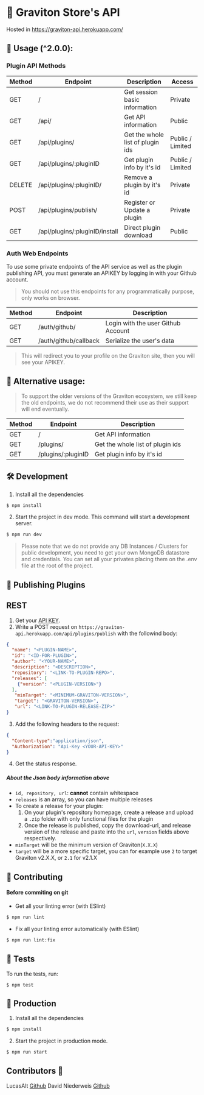 # 🎡 Graviton Store's API

Hosted in https://graviton-api.herokuapp.com/

## 📖 Usage (^2.0.0): 

### Plugin API Methods

| Method | Endpoint | Description | Access |
| ------------- | ------------- | ----- | ---- |
| GET | / | Get session basic information | Private |
| GET | /api/ | Get API information | Public |
| GET | /api/plugins/ | Get the whole list of plugin ids | Public / Limited |
| GET | /api/plugins/:pluginID | Get plugin info by it's id | Public / Limited |
| DELETE | /api/plugins/:pluginID/ | Remove a plugin by it's id | Private |
| POST | /api/plugins/publish/ | Register or Update a plugin | Private |
| GET | /api/plugins/:pluginID/install | Direct plugin download | Public |

### Auth Web Endpoints

To use some private endpoints of the API service as well as the plugin publishing API, you must generate an APIKEY by logging in with your Github account.

> You should not use this endpoints for any programmatically purpose, only works on browser.

| Method | Endpoint | Description |
| --------------- | ------------- | ------ |
| GET | /auth/github/ | Login with the user Github Account |
| GET | /auth/github/callback | Serialize the user's data |

> This will redirect you to your profile on the Graviton site, then you will see your APIKEY. 

## 📖 Alternative usage:

> To support the older versions of the Graviton ecosystem, we still keep the old endpoints, we do not recommend their use as their support will end eventually.

| Method | Endpoint | Description |
| ------------- | ------------- | ----- |
| GET | / | Get API information |
| GET | /plugins/ | Get the whole list of plugin ids |
| GET | /plugins/:pluginID | Get plugin info by it's id |

## 🛠️ Development

1. Install all the dependencies
```sh
$ npm install
```

2. Start the project in dev mode. This command will start a development server.
```sh
$ npm run dev
```
> Please note that we do not provide any DB Instances / Clusters for public development, you need to get your own MongoDB datastore and credentials. You can set all your privates placing them on the .env file at the root of the project.

## 🔌 Publishing Plugins

## REST

1. Get your [API KEY](http://graviton.netlify.app).
2. Write a POST request on `https://graviton-api.herokuapp.com/api/plugins/publish` with the followind body:
```json
{
  "name": "<PLUGIN-NAME>",
  "id": "<ID-FOR-PLUGIN>",
  "author": "<YOUR-NAME>",
  "description": "<DESCRIPTION>",
  "repository": "<LINK-TO-PLUGIN-REPO>",
  "releases": [ 
    {"version": "<PLUGIN-VERSION>"}
  ],
   "minTarget": "<MINIMUM-GRAVITON-VERSION>",
   "target": "<GRAVITON-VERSION>",
   "url": "<LINK-TO-PLUGIN-RELEASE-ZIP>"
}
```
3. Add the following headers to the request:

```json
{
  "Content-type":"application/json",
  "Authorization": "Api-Key <YOUR-API-KEY>"
}
```

4. Get the status response.

##### About the Json body information above
* `id, repository, url`: __cannot__ contain whitespace
* `releases` is an array, so you can have multiple releases
* To create a release for your plugin:
  1. On your plugin's repository homepage, create a release and upload a `.zip` folder with only functional files for the plugin
  2. Once the release is published, copy the download-url, and release version of the release and paste into the `url`, `version` fields above respectively.
* `minTarget` will be the minimum version of Graviton(`X.X.X`)
* `target` will be a more specific target, you can for example use `2` to target Graviton v2.X.X, or `2.1` for v2.1.X

## 🎎 Contributing
#### Before commiting on git

* Get all your linting error (with ESlint)
```sh
$ npm run lint
```

* Fix all your linting error automatically (with ESlint)
```sh
$ npm run lint:fix
```

## 🧦 Tests

To run the tests, run:
```shell
$ npm test
```

## 💾 Production

1. Install all the dependencies
```sh
$ npm install
```

2. Start the project in production mode.
```sh
$ npm run start
```

## Contributors 🤠
LucasAlt [Github](https://github.com/LucasCtrl)
David Niederweis [Github](https://github.com/DJN1)
